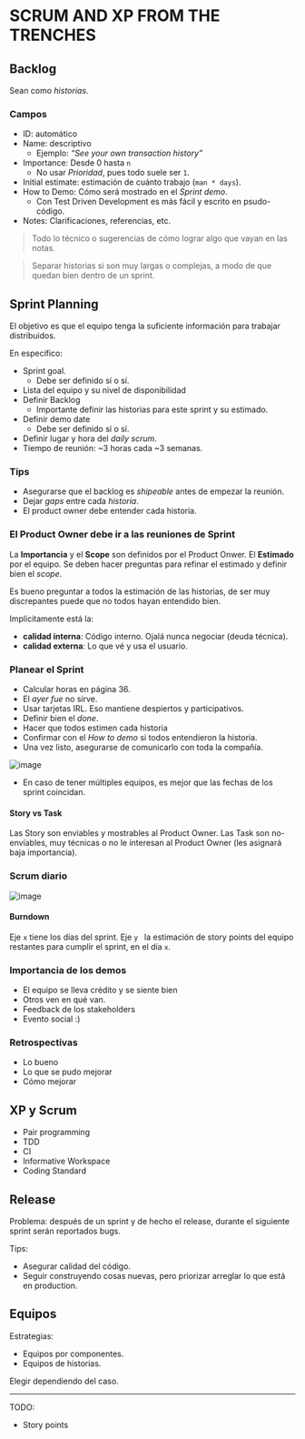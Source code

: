 # SCRUM AND XP FROM THE TRENCHES

## Backlog

Sean como *historias*.

### Campos

* ID: automático
* Name: descriptivo
	* Ejemplo: *“See your own transaction history”*
* Importance: Desde 0 hasta `n`
	* No usar *Prioridad*, pues todo suele ser `1`.
* Initial estimate: estimación de cuánto trabajo (`man * days`).
* How to Demo: Cómo será mostrado en el *Sprint demo*.
	* Con Test Driven Development es más fácil y escrito en psudo-código.
* Notes: Clarificaciones, referencias, etc.

> Todo lo técnico o sugerencias de cómo lograr algo que vayan en las notas.

> Separar historias si son muy largas o complejas, a modo de que quedan bien dentro de un sprint.


## Sprint Planning

El objetivo es que el equipo tenga la suficiente información para trabajar distribuidos.

En específico:

* Sprint goal.
	* Debe ser definido sí o sí.
* Lista del equipo y su nivel de disponibilidad
* Definir Backlog
	* Importante definir las historias para este sprint y su estimado.
* Definir demo date
	* Debe ser definido sí o sí.
* Definir lugar y hora del *daily scrum*.
* Tiempo de reunión: ~3 horas cada ~3 semanas.

### Tips

* Asegurarse que el backlog es *shipeable* antes de empezar la reunión.
* Dejar *gaps* entre cada *historia*.
* El product owner debe entender cada historia.

### El Product Owner debe ir a las reuniones de Sprint

La **Importancia** y el **Scope** son definidos por el Product Onwer. El **Estimado** por el equipo. Se deben hacer preguntas para refinar el estimado y definir bien el *scope*.

Es bueno preguntar a todos la estimación de las historias, de ser muy discrepantes puede que no todos hayan entendido bien.

Implícitamente está la:

* **calidad interna**: Código interno. Ojalá nunca negociar (deuda técnica).
* **calidad externa**: Lo que vé y usa el usuario.

### Planear el Sprint

* Calcular horas en página 36.
* El *ayer fue* no sirve.
* Usar tarjetas IRL. Eso mantiene despiertos y participativos.
* Definir bien el *done*.
* Hacer que todos estimen cada historia
* Confirmar con el *How to demo* si todos entendieron la historia.
* Una vez listo, asegurarse de comunicarlo con toda la compañía.

![image](https://cloud.githubusercontent.com/assets/7570744/13712896/dac03eda-e7a4-11e5-82a6-1dc18a4ebf45.png)

* En caso de tener múltiples equipos, es mejor que las fechas de los sprint coincidan.

#### Story vs Task

Las Story son enviables y mostrables al Product Owner. Las Task son no-envíables, muy técnicas o no le interesan al Product Owner (les asignará baja importancia).

### Scrum diario

![image](https://cloud.githubusercontent.com/assets/7570744/13712924/ffb04f64-e7a4-11e5-8939-18536e9feabd.png)

#### Burndown

Eje `x` tiene los días del sprint. Eje `y ` la estimación de story points del equipo restantes para cumplir el sprint, en el día `x`.

### Importancia de los demos

* El equipo se lleva crédito y se siente bien
* Otros ven en qué van.
* Feedback de los stakeholders
* Evento social :)

### Retrospectivas

* Lo bueno
* Lo que se pudo mejorar
* Cómo mejorar

## XP y Scrum

* Pair programming
* TDD
* CI
* Informative Workspace
* Coding Standard

## Release

Problema: después de un sprint y de hecho el release, durante el siguiente sprint serán reportados bugs.

Tips:

* Asegurar calidad del código.
* Seguir construyendo cosas nuevas, pero priorizar arreglar lo que está en production.

## Equipos

Estrategias:

* Equipos por componentes.
* Equipos de historias.

Elegir dependiendo del caso.

---

TODO:

* Story points
